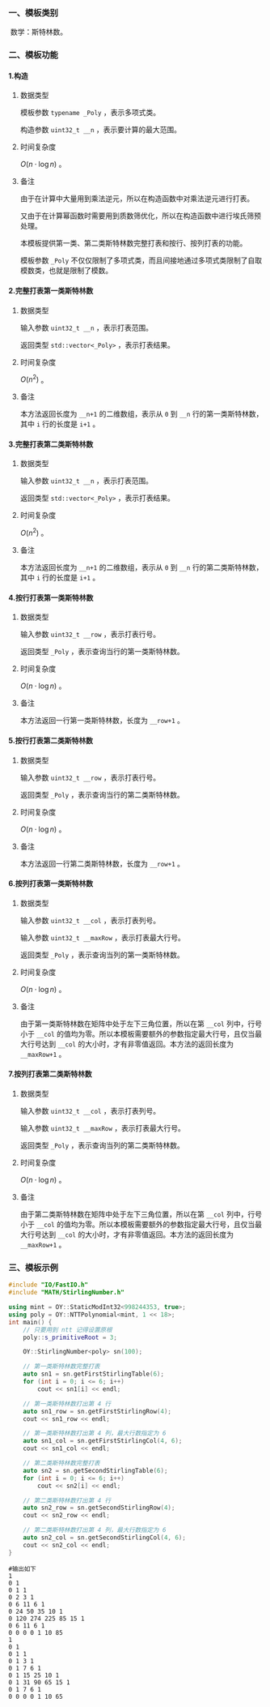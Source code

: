 ### 一、模板类别

​	数学：斯特林数。

### 二、模板功能

#### 1.构造

1. 数据类型

   模板参数 `typename _Poly` ，表示多项式类。

   构造参数 `uint32_t __n` ，表示要计算的最大范围。

2. 时间复杂度

   $O(n\cdot\log n)$ 。

3. 备注

   由于在计算中大量用到乘法逆元，所以在构造函数中对乘法逆元进行打表。
   
   又由于在计算幂函数时需要用到质数筛优化，所以在构造函数中进行埃氏筛预处理。
   
   本模板提供第一类、第二类斯特林数完整打表和按行、按列打表的功能。
   
   模板参数 `_Poly` 不仅仅限制了多项式类，而且间接地通过多项式类限制了自取模数类，也就是限制了模数。


#### 2.完整打表第一类斯特林数

1. 数据类型

   输入参数 `uint32_t __n` ，表示打表范围。

   返回类型 `std::vector<_Poly>` ，表示打表结果。

2. 时间复杂度

   $O(n^2)$ 。
   
3. 备注

   本方法返回长度为 `__n+1` 的二维数组，表示从 `0` 到 `__n` 行的第一类斯特林数，其中 `i` 行的长度是 `i+1` 。

#### 3.完整打表第二类斯特林数

1. 数据类型

   输入参数 `uint32_t __n` ，表示打表范围。

   返回类型 `std::vector<_Poly>` ，表示打表结果。

2. 时间复杂度

   $O(n^2)$ 。

3. 备注

   本方法返回长度为 `__n+1` 的二维数组，表示从 `0` 到 `__n` 行的第二类斯特林数，其中 `i` 行的长度是 `i+1` 。

#### 4.按行打表第一类斯特林数

1. 数据类型

   输入参数 `uint32_t __row` ，表示打表行号。

   返回类型 `_Poly` ，表示查询当行的第一类斯特林数。

2. 时间复杂度

   $O(n\cdot\log n)$ 。
   
3. 备注

   本方法返回一行第一类斯特林数，长度为 `__row+1` 。

#### 5.按行打表第二类斯特林数

1. 数据类型

   输入参数 `uint32_t __row` ，表示打表行号。

   返回类型 `_Poly` ，表示查询当行的第二类斯特林数。

2. 时间复杂度

   $O(n\cdot\log n)$ 。

3. 备注

   本方法返回一行第二类斯特林数，长度为 `__row+1` 。

#### 6.按列打表第一类斯特林数

1. 数据类型

   输入参数 `uint32_t __col` ，表示打表列号。

   输入参数 `uint32_t __maxRow` ，表示打表最大行号。

   返回类型 `_Poly` ，表示查询当列的第一类斯特林数。

2. 时间复杂度

   $O(n\cdot\log n)$ 。
   
3. 备注

   由于第一类斯特林数在矩阵中处于左下三角位置，所以在第 `__col` 列中，行号小于 `__col` 的值均为零。所以本模板需要额外的参数指定最大行号，且仅当最大行号达到 `__col` 的大小时，才有非零值返回。本方法的返回长度为 `__maxRow+1` 。

#### 7.按列打表第二类斯特林数

1. 数据类型

   输入参数 `uint32_t __col` ，表示打表列号。

   输入参数 `uint32_t __maxRow` ，表示打表最大行号。

   返回类型 `_Poly` ，表示查询当列的第二类斯特林数。

2. 时间复杂度

   $O(n\cdot\log n)$ 。

3. 备注

   由于第二类斯特林数在矩阵中处于左下三角位置，所以在第 `__col` 列中，行号小于 `__col` 的值均为零。所以本模板需要额外的参数指定最大行号，且仅当最大行号达到 `__col` 的大小时，才有非零值返回。本方法的返回长度为 `__maxRow+1` 。

### 三、模板示例

```c++
#include "IO/FastIO.h"
#include "MATH/StirlingNumber.h"

using mint = OY::StaticModInt32<998244353, true>;
using poly = OY::NTTPolynomial<mint, 1 << 18>;
int main() {
    // 只要用到 ntt 记得设置原根
    poly::s_primitiveRoot = 3;

    OY::StirlingNumber<poly> sn(100);

    // 第一类斯特林数完整打表
    auto sn1 = sn.getFirstStirlingTable(6);
    for (int i = 0; i <= 6; i++)
        cout << sn1[i] << endl;

    // 第一类斯特林数打出第 4 行
    auto sn1_row = sn.getFirstStirlingRow(4);
    cout << sn1_row << endl;

    // 第一类斯特林数打出第 4 列，最大行数指定为 6
    auto sn1_col = sn.getFirstStirlingCol(4, 6);
    cout << sn1_col << endl;

    // 第二类斯特林数完整打表
    auto sn2 = sn.getSecondStirlingTable(6);
    for (int i = 0; i <= 6; i++)
        cout << sn2[i] << endl;

    // 第二类斯特林数打出第 4 行
    auto sn2_row = sn.getSecondStirlingRow(4);
    cout << sn2_row << endl;

    // 第二类斯特林数打出第 4 列，最大行数指定为 6
    auto sn2_col = sn.getSecondStirlingCol(4, 6);
    cout << sn2_col << endl;
}
```

```
#输出如下
1 
0 1 
0 1 1 
0 2 3 1 
0 6 11 6 1 
0 24 50 35 10 1 
0 120 274 225 85 15 1 
0 6 11 6 1 
0 0 0 0 1 10 85 
1 
0 1 
0 1 1 
0 1 3 1 
0 1 7 6 1 
0 1 15 25 10 1 
0 1 31 90 65 15 1 
0 1 7 6 1 
0 0 0 0 1 10 65 

```

